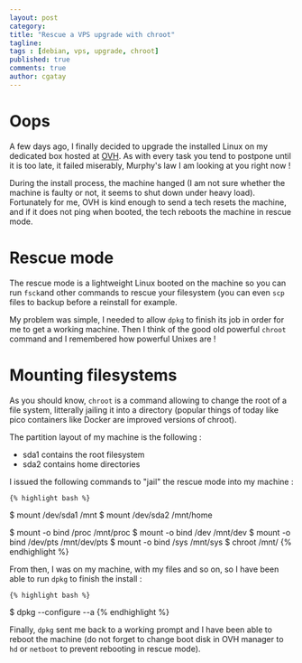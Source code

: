 ```yaml
---
layout: post
category:
title: "Rescue a VPS upgrade with chroot"
tagline:
tags : [debian, vps, upgrade, chroot]
published: true
comments: true
author: cgatay
---
```


# Oops
A few days ago, I finally decided to upgrade the installed Linux on my dedicated box hosted at [OVH](http://www.kimsufi.com). As with every task you tend to postpone until it is too late, it failed miserably, Murphy's law I am looking at you right now !

During the install process, the machine hanged (I am not sure whether the machine is faulty or not, it seems to shut down under heavy load). Fortunately for me, OVH is kind enough to send a tech resets the machine, and if it does not ping when booted, the tech reboots the machine in rescue mode.

# Rescue mode
The rescue mode is a lightweight Linux booted on the machine so you can run `fsck`and other commands to rescue your filesystem (you can even `scp` files to backup before a reinstall for example.

My problem was simple, I needed to allow `dpkg` to finish its job in order for me to get a working machine. Then I think of the good old powerful `chroot` command and I remembered how powerful Unixes are !

# Mounting filesystems
As you should know, `chroot` is a command allowing to change the root of a file system, litterally jailing it into a directory (popular things of today like pico containers like Docker are improved versions of chroot).

The partition layout of my machine is the following : 

 * sda1 contains the root filesystem
 * sda2 contains home directories

I issued the following commands to "jail" the rescue mode into my machine :

    {% highlight bash %}
$ mount /dev/sda1 /mnt
$ mount /dev/sda2 /mnt/home
    
$ mount -o bind /proc /mnt/proc
$ mount -o bind /dev /mnt/dev
$ mount -o bind /dev/pts /mnt/dev/pts
$ mount -o bind /sys /mnt/sys 
$ chroot /mnt/
    {% endhighlight %}

From then, I was on my machine, with my files and so on, so I have been able to run `dpkg` to finish the install :

    {% highlight bash %}
$ dpkg --configure --a
    {% endhighlight %}

Finally, `dpkg` sent me back to a working prompt and I have been able to reboot the machine (do not forget to change boot disk in OVH manager to `hd` or `netboot` to prevent rebooting in rescue mode).
